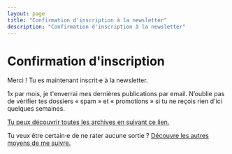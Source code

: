 ```yaml
---
layout: page
title: "Confirmation d'inscription à la newsletter"
description: "Confirmation d'inscription à la newsletter"
---
```


# Confirmation d'inscription

Merci ! Tu es maintenant inscrit·e à la newsletter.

1x par mois, je t'enverrai mes dernières publications par email. N’oublie pas de vérifier tes dossiers « spam » et « promotions » si tu ne reçois rien d'ici quelques semaines.

<a href="{{site.url}}/posts.html">Tu peux découvrir toutes les archives en suivant ce lien.</a>

Tu veux être certain·e de ne rater aucune sortie ? <a href="{{ site.url }}/follow.html">Découvre les autres moyens de me suivre.</a>

